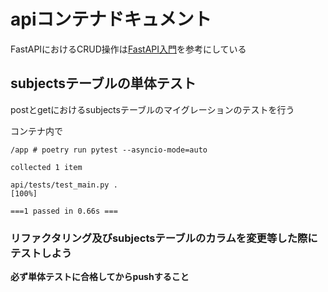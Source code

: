# apiコンテナドキュメント

FastAPIにおけるCRUD操作は[FastAPI入門](https://zenn.dev/sh0nk/books/537bb028709ab9/viewer/f1b6fc)を参考にしている

## subjectsテーブルの単体テスト

postとgetにおけるsubjectsテーブルのマイグレーションのテストを行う

コンテナ内で

```shell
/app # poetry run pytest --asyncio-mode=auto

collected 1 item

api/tests/test_main.py .
[100%]

===1 passed in 0.66s ===
```

### リファクタリング及びsubjectsテーブルのカラムを変更等した際にテストしよう

__必ず単体テストに合格してからpushすること__

